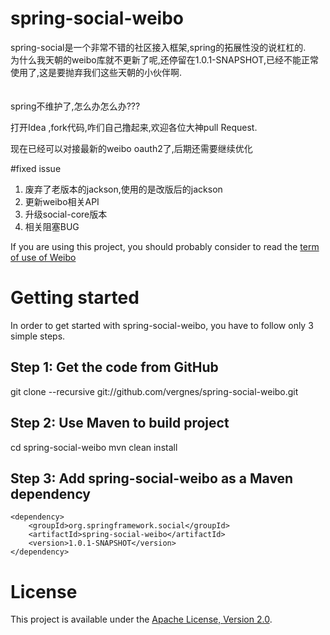 # spring-social-weibo

 spring-social是一个非常不错的社区接入框架,spring的拓展性没的说杠杠的.<br>
 为什么我天朝的weibo库就不更新了呢,还停留在1.0.1-SNAPSHOT,已经不能正常使用了,这是要抛弃我们这些天朝的小伙伴啊.<br>
 <br>
 <br>
 spring不维护了,怎么办怎么办???<br>
 
 打开Idea ,fork代码,咋们自己撸起来,欢迎各位大神pull Request. <br>
 
 现在已经可以对接最新的weibo oauth2了,后期还需要继续优化
 
 
 #fixed issue
 
 1. 废弃了老版本的jackson,使用的是改版后的jackson
 2. 更新weibo相关API
 3. 升级social-core版本
 4. 相关阻塞BUG
 

If you are using this project, you should probably consider to read the [term of use of Weibo](http://open.weibo.com/wiki/%E5%BA%94%E7%94%A8%E5%BC%80%E5%8F%91%E8%80%85%E5%8D%8F%E8%AE%AE)

# Getting started

In order to get started with spring-social-weibo, you have to follow only 3 simple steps.

## Step 1: Get the code from GitHub

git clone --recursive git://github.com/vergnes/spring-social-weibo.git

## Step 2: Use Maven to build project

cd spring-social-weibo
mvn clean install

## Step 3: Add spring-social-weibo as a Maven dependency

	<dependency>
	    <groupId>org.springframework.social</groupId>
	    <artifactId>spring-social-weibo</artifactId>
        <version>1.0.1-SNAPSHOT</version>
    </dependency>

# License

This project is available under the [Apache License, Version 2.0](http://www.apache.org/licenses/LICENSE-2.0.html).

